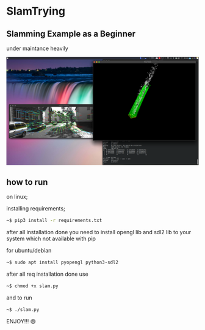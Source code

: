 # SlamTrying

## Slamming Example as a Beginner 

under maintance heavily

<img src="images/unknown.png">



## how to run

on linux;

installing requirements;
```sh
~$ pip3 install -r requirements.txt
```

after all installation done you need to install opengl lib and sdl2 lib to your system which not available with pip

for ubuntu/debian
```sh
~$ sudo apt install pyopengl python3-sdl2
```

after all req installation done use 
```sh
~$ chmod +x slam.py
```

and to run

```sh
~$ ./slam.py
```

ENJOY!!! 😄

